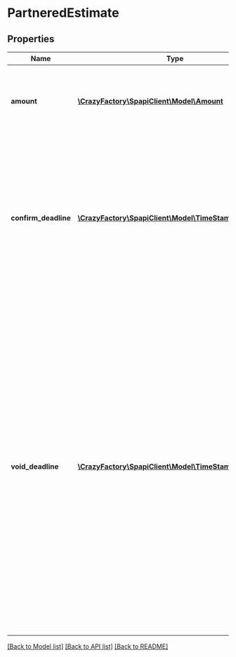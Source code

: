 # PartneredEstimate

## Properties
Name | Type | Description | Notes
------------ | ------------- | ------------- | -------------
**amount** | [**\CrazyFactory\SpapiClient\Model\Amount**](Amount.md) | The amount that the Amazon-partnered carrier will charge to ship the inbound shipment. | 
**confirm_deadline** | [**\CrazyFactory\SpapiClient\Model\TimeStampStringType**](TimeStampStringType.md) | The date in ISO 8601 date time format by which this estimate must be confirmed. After this date the estimate is no longer valid and cannot be confirmed.  Returned only if the TransportStatus value of the inbound shipment is ESTIMATED. | [optional] 
**void_deadline** | [**\CrazyFactory\SpapiClient\Model\TimeStampStringType**](TimeStampStringType.md) | The date in ISO 8601 date time format after which a confirmed transportation request can no longer be voided. This date is 24 hours after a Small Parcel shipment transportation request is confirmed or one hour after a Less Than Truckload/Full Truckload (LTL/FTL) shipment transportation request is confirmed. After the void deadline passes the seller&#39;s account will be charged for the shipping cost.  Returned only if the TransportStatus value of the inbound shipment is CONFIRMED. | [optional] 

[[Back to Model list]](../README.md#documentation-for-models) [[Back to API list]](../README.md#documentation-for-api-endpoints) [[Back to README]](../README.md)


